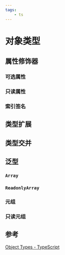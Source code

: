 ```yaml
---
tags:
    - ts
---
```


# 对象类型

## 属性修饰器

### 可选属性

### 只读属性

### 索引签名

## 类型扩展

## 类型交并

## 泛型

### `Array`

### `ReadonlyArray`

### 元组

### 只读元组

## 参考

[Object Types - TypeScript](https://www.typescriptlang.org/docs/handbook/2/objects.html)
